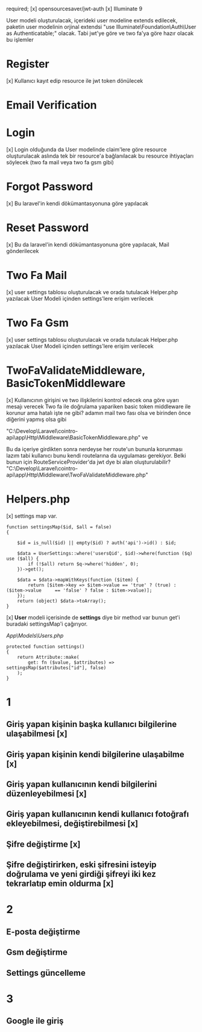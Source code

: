 required;
[x] opensourcesaver/jwt-auth
[x] Illuminate 9

User modeli oluşturulacak, içerideki user modeline extends edilecek, paketin user modelinin
orjinal extendsi "use Illuminate\Foundation\Auth\User as Authenticatable;" olacak.
Tabi jwt'ye göre ve two fa'ya göre hazır olacak bu işlemler

# Register
[x] Kullanıcı kayıt edip resource ile jwt token dönülecek

# Email Verification

# Login
[x] Login olduğunda da User modelinde claim'lere göre resource oluşturulacak aslında tek bir resource'a bağlanılacak
bu resource ihtiyaçları söylecek (two fa mail veya two fa gsm gibi)

# Forgot Password
[x] Bu laravel'in kendi dökümantasyonuna göre yapılacak

# Reset Password
[x] Bu da laravel'in kendi dökümantasyonuna göre yapılacak, Mail gönderilecek

# Two Fa Mail 
[x]
user settings tablosu oluşturulacak ve orada tutulacak
Helper.php yazılacak
User Modeli içinden settings'lere erişim verilecek

# Two Fa Gsm
[x]
user settings tablosu oluşturulacak ve orada tutulacak
Helper.php yazılacak
User Modeli içinden settings'lere erişim verilecek

# TwoFaValidateMiddleware, BasicTokenMiddleware
[x] Kullanıcının girişini ve two ilişkilerini kontrol edecek ona göre uyarı mesajı verecek
Two fa ile doğrulama yapariken basic token middleware ile korunur 
ama hatalı işte ne gibi? adamın mail two fası olsa ve birinden önce diğerini yapmış olsa gibi

"C:\Develop\Laravel\cointro-api\app\Http\Middleware\BasicTokenMiddleware.php"
ve

Bu da içeriye girdikten sonra nerdeyse her route'un bununla korunması lazım tabi kullanıcı bunu kendi routelarına da uygulaması gerekiyor.
Belki bunun için RouteServiceProvider'da jwt dye bi alan oluşturulabilir?
"C:\Develop\Laravel\cointro-api\app\Http\Middleware\TwoFaValidateMiddleware.php"

# Helpers.php

[x]
settings map var.

		
	function settingsMap($id, $all = false)
	{

		$id = is_null($id) || empty($id) ? auth('api')->id() : $id;

		$data = UserSettings::where('usersQid', $id)->where(function ($q) use ($all) {
			if (!$all) return $q->where('hidden', 0);
		})->get();

		$data = $data->mapWithKeys(function ($item) {
			return [$item->key => $item->value == 'true' ? (true) : ($item->value	  == 'false' ? false : $item->value)];
		});
		return (object) $data->toArray();
	}


[x] **User** modeli içerisinde de **settings** diye bir method var bunun get'i buradaki settingsMap'i çağırıyor.

*App\Models\Users.php*

	protected function settings()
	{
		return Attribute::make(
			get: fn ($value, $attributes) => settingsMap($attributes["id"], false)
		);
	}


# 1
## Giriş yapan kişinin başka kullanıcı bilgilerine ulaşabilmesi [x]
## Giriş yapan kişinin kendi bilgilerine ulaşabilme [x]
## Giriş yapan kullanıcının kendi bilgilerini düzenleyebilmesi [x]
## Giriş yapan kullanıcının kendi kullanıcı fotoğrafı ekleyebilmesi, değiştirebilmesi [x]
## Şifre değiştirme  [x]
## Şifre değiştirirken, eski şifresini isteyip doğrulama ve yeni girdiği şifreyi iki kez tekrarlatıp emin oldurma [x]

# 2
## E-posta değiştirme
## Gsm değiştirme
## Settings güncelleme

# 3
## Google ile giriş

